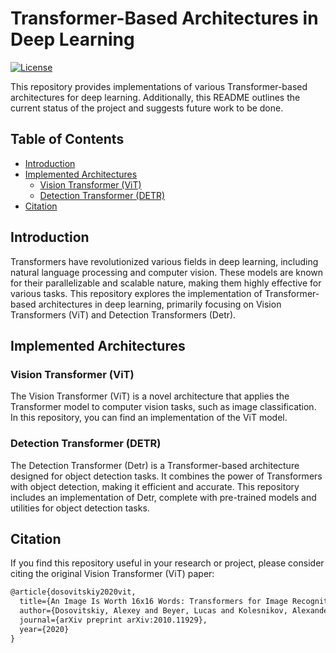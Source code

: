 # Transformer-Based Architectures in Deep Learning

[![License](https://img.shields.io/badge/license-MIT-blue.svg)](LICENSE)

This repository provides implementations of various Transformer-based architectures for deep learning. Additionally, this README outlines the current status of the project and suggests future work to be done.

## Table of Contents

- [Introduction](#introduction)
- [Implemented Architectures](#implemented-architectures)
  - [Vision Transformer (ViT)](#vision-transformer-vit)
  - [Detection Transformer (DETR)](#detection-transformer-detr)
- [Citation](#Citation)

## Introduction

Transformers have revolutionized various fields in deep learning, including natural language processing and computer vision. These models are known for their parallelizable and scalable nature, making them highly effective for various tasks. This repository explores the implementation of Transformer-based architectures in deep learning, primarily focusing on Vision Transformers (ViT) and Detection Transformers (Detr).

## Implemented Architectures

### Vision Transformer (ViT)

The Vision Transformer (ViT) is a novel architecture that applies the Transformer model to computer vision tasks, such as image classification. In this repository, you can find an implementation of the ViT model.

### Detection Transformer (DETR)

The Detection Transformer (Detr) is a Transformer-based architecture designed for object detection tasks. It combines the power of Transformers with object detection, making it efficient and accurate. This repository includes an implementation of Detr, complete with pre-trained models and utilities for object detection tasks.

## Citation

If you find this repository useful in your research or project, please consider citing the original Vision Transformer (ViT) paper:

```markdown
@article{dosovitskiy2020vit,
  title={An Image Is Worth 16x16 Words: Transformers for Image Recognition},
  author={Dosovitskiy, Alexey and Beyer, Lucas and Kolesnikov, Alexander and Weissenborn, Dirk and Zhai, Xiaohua and Unterthiner, Thomas and Dehghani, Mostafa and Minderer, Matthias and Heigold, Georg and Gelly, Sylvain and Uszkoreit, Jakob and Houlsby, Neil},
  journal={arXiv preprint arXiv:2010.11929},
  year={2020}
}
